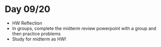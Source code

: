 # Day 09/20

+ HW Reflection
+ In groups, complete the midterm review powerpoint with a group and then practice problems
+ Study for midterm as HW!
